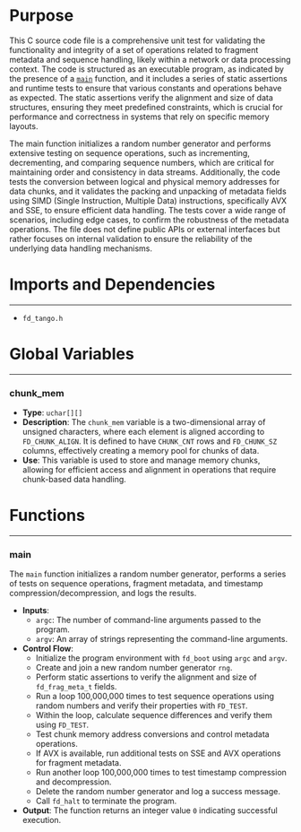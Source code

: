 # Purpose
This C source code file is a comprehensive unit test for validating the functionality and integrity of a set of operations related to fragment metadata and sequence handling, likely within a network or data processing context. The code is structured as an executable program, as indicated by the presence of a [`main`](#main) function, and it includes a series of static assertions and runtime tests to ensure that various constants and operations behave as expected. The static assertions verify the alignment and size of data structures, ensuring they meet predefined constraints, which is crucial for performance and correctness in systems that rely on specific memory layouts.

The main function initializes a random number generator and performs extensive testing on sequence operations, such as incrementing, decrementing, and comparing sequence numbers, which are critical for maintaining order and consistency in data streams. Additionally, the code tests the conversion between logical and physical memory addresses for data chunks, and it validates the packing and unpacking of metadata fields using SIMD (Single Instruction, Multiple Data) instructions, specifically AVX and SSE, to ensure efficient data handling. The tests cover a wide range of scenarios, including edge cases, to confirm the robustness of the metadata operations. The file does not define public APIs or external interfaces but rather focuses on internal validation to ensure the reliability of the underlying data handling mechanisms.
# Imports and Dependencies

---
- `fd_tango.h`


# Global Variables

---
### chunk\_mem
- **Type**: `uchar[][]`
- **Description**: The `chunk_mem` variable is a two-dimensional array of unsigned characters, where each element is aligned according to `FD_CHUNK_ALIGN`. It is defined to have `CHUNK_CNT` rows and `FD_CHUNK_SZ` columns, effectively creating a memory pool for chunks of data.
- **Use**: This variable is used to store and manage memory chunks, allowing for efficient access and alignment in operations that require chunk-based data handling.


# Functions

---
### main<!-- {{#callable:main}} -->
The `main` function initializes a random number generator, performs a series of tests on sequence operations, fragment metadata, and timestamp compression/decompression, and logs the results.
- **Inputs**:
    - `argc`: The number of command-line arguments passed to the program.
    - `argv`: An array of strings representing the command-line arguments.
- **Control Flow**:
    - Initialize the program environment with `fd_boot` using `argc` and `argv`.
    - Create and join a new random number generator `rng`.
    - Perform static assertions to verify the alignment and size of `fd_frag_meta_t` fields.
    - Run a loop 100,000,000 times to test sequence operations using random numbers and verify their properties with `FD_TEST`.
    - Within the loop, calculate sequence differences and verify them using `FD_TEST`.
    - Test chunk memory address conversions and control metadata operations.
    - If AVX is available, run additional tests on SSE and AVX operations for fragment metadata.
    - Run another loop 100,000,000 times to test timestamp compression and decompression.
    - Delete the random number generator and log a success message.
    - Call `fd_halt` to terminate the program.
- **Output**: The function returns an integer value `0` indicating successful execution.


